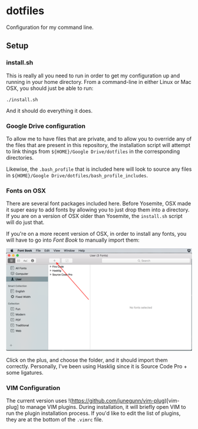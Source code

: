 dotfiles
========

Configuration for my command line.

## Setup

### install.sh

This is really all you need to run in order to get my configuration up
and running in your home directory. From a command-line in either Linux
or Mac OSX, you should just be able to run:

```
./install.sh
```

And it should do everything it does.

### Google Drive configuration

To allow me to have files that are private, and to allow you to override
any of the files that are present in this repository, the installation
script will attempt to link things from `${HOME}/Google Drive/dotfiles`
in the corresponding directories.

Likewise, the `.bash_profile` that is included here will look to source
any files in `${HOME}/Google Drive/dotfiles/bash_profile_includes`.

### Fonts on OSX

There are several font packages included here. Before Yosemite, OSX made
it super easy to add fonts by allowing you to just drop them into a
directory. If you are on a version of OSX older than Yosemite, the
`install.sh` script will do just that.

If you're on a more recent version of OSX, in order to install any
fonts, you will have to go into *Font Book* to manually import them:

![Font Book](font_book.png)

Click on the plus, and choose the folder, and it should import them
correctly. Personally, I've been using Hasklig since it is Source Code
Pro + some ligatures.

### VIM Configuration

The current version uses !(https://github.com/junegunn/vim-plug)[vim-plug]
to manage VIM plugins. During installation, it will briefly open VIM
to run the plugin installation process. If you'd like to edit the list
of plugins, they are at the bottom of the `.vimrc` file.
